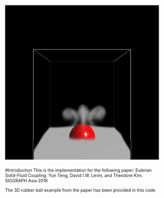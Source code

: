 ![alt tag](renders/highres.png)
============================================
#Introduction
This is the implementation for the following paper:
Eulerian Solid-Fluid Coupling.
  Yun Teng, David I.W. Levin, and Theodore Kim. SIGGRAPH Asia 2016

The 3D rubber ball example from the paper has been provided in this code
